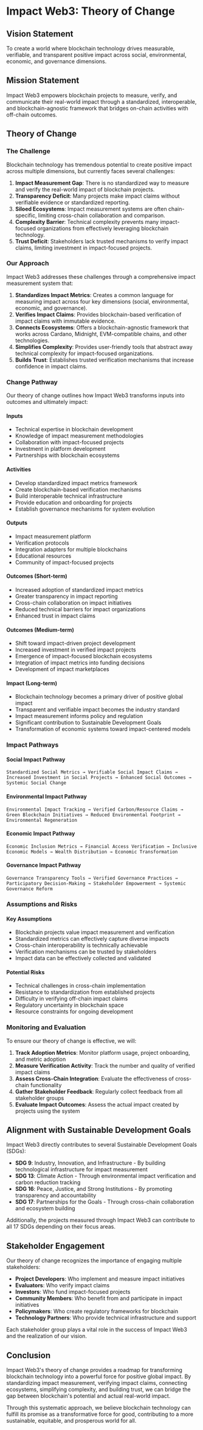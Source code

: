# Impact Web3: Theory of Change

## Vision Statement

To create a world where blockchain technology drives measurable, verifiable, and transparent positive impact across social, environmental, economic, and governance dimensions.

## Mission Statement

Impact Web3 empowers blockchain projects to measure, verify, and communicate their real-world impact through a standardized, interoperable, and blockchain-agnostic framework that bridges on-chain activities with off-chain outcomes.

## Theory of Change

### The Challenge

Blockchain technology has tremendous potential to create positive impact across multiple dimensions, but currently faces several challenges:

1. **Impact Measurement Gap**: There is no standardized way to measure and verify the real-world impact of blockchain projects.
2. **Transparency Deficit**: Many projects make impact claims without verifiable evidence or standardized reporting.
3. **Siloed Ecosystems**: Impact measurement systems are often chain-specific, limiting cross-chain collaboration and comparison.
4. **Complexity Barrier**: Technical complexity prevents many impact-focused organizations from effectively leveraging blockchain technology.
5. **Trust Deficit**: Stakeholders lack trusted mechanisms to verify impact claims, limiting investment in impact-focused projects.

### Our Approach

Impact Web3 addresses these challenges through a comprehensive impact measurement system that:

1. **Standardizes Impact Metrics**: Creates a common language for measuring impact across four key dimensions (social, environmental, economic, and governance).
2. **Verifies Impact Claims**: Provides blockchain-based verification of impact claims with immutable evidence.
3. **Connects Ecosystems**: Offers a blockchain-agnostic framework that works across Cardano, Midnight, EVM-compatible chains, and other technologies.
4. **Simplifies Complexity**: Provides user-friendly tools that abstract away technical complexity for impact-focused organizations.
5. **Builds Trust**: Establishes trusted verification mechanisms that increase confidence in impact claims.

### Change Pathway

Our theory of change outlines how Impact Web3 transforms inputs into outcomes and ultimately impact:

#### Inputs
- Technical expertise in blockchain development
- Knowledge of impact measurement methodologies
- Collaboration with impact-focused projects
- Investment in platform development
- Partnerships with blockchain ecosystems

#### Activities
- Develop standardized impact metrics framework
- Create blockchain-based verification mechanisms
- Build interoperable technical infrastructure
- Provide education and onboarding for projects
- Establish governance mechanisms for system evolution

#### Outputs
- Impact measurement platform
- Verification protocols
- Integration adapters for multiple blockchains
- Educational resources
- Community of impact-focused projects

#### Outcomes (Short-term)
- Increased adoption of standardized impact metrics
- Greater transparency in impact reporting
- Cross-chain collaboration on impact initiatives
- Reduced technical barriers for impact organizations
- Enhanced trust in impact claims

#### Outcomes (Medium-term)
- Shift toward impact-driven project development
- Increased investment in verified impact projects
- Emergence of impact-focused blockchain ecosystems
- Integration of impact metrics into funding decisions
- Development of impact marketplaces

#### Impact (Long-term)
- Blockchain technology becomes a primary driver of positive global impact
- Transparent and verifiable impact becomes the industry standard
- Impact measurement informs policy and regulation
- Significant contribution to Sustainable Development Goals
- Transformation of economic systems toward impact-centered models

### Impact Pathways

#### Social Impact Pathway
```
Standardized Social Metrics → Verifiable Social Impact Claims → Increased Investment in Social Projects → Enhanced Social Outcomes → Systemic Social Change
```

#### Environmental Impact Pathway
```
Environmental Impact Tracking → Verified Carbon/Resource Claims → Green Blockchain Initiatives → Reduced Environmental Footprint → Environmental Regeneration
```

#### Economic Impact Pathway
```
Economic Inclusion Metrics → Financial Access Verification → Inclusive Economic Models → Wealth Distribution → Economic Transformation
```

#### Governance Impact Pathway
```
Governance Transparency Tools → Verified Governance Practices → Participatory Decision-Making → Stakeholder Empowerment → Systemic Governance Reform
```

### Assumptions and Risks

#### Key Assumptions
- Blockchain projects value impact measurement and verification
- Standardized metrics can effectively capture diverse impacts
- Cross-chain interoperability is technically achievable
- Verification mechanisms can be trusted by stakeholders
- Impact data can be effectively collected and validated

#### Potential Risks
- Technical challenges in cross-chain implementation
- Resistance to standardization from established projects
- Difficulty in verifying off-chain impact claims
- Regulatory uncertainty in blockchain space
- Resource constraints for ongoing development

### Monitoring and Evaluation

To ensure our theory of change is effective, we will:

1. **Track Adoption Metrics**: Monitor platform usage, project onboarding, and metric adoption
2. **Measure Verification Activity**: Track the number and quality of verified impact claims
3. **Assess Cross-Chain Integration**: Evaluate the effectiveness of cross-chain functionality
4. **Gather Stakeholder Feedback**: Regularly collect feedback from all stakeholder groups
5. **Evaluate Impact Outcomes**: Assess the actual impact created by projects using the system

## Alignment with Sustainable Development Goals

Impact Web3 directly contributes to several Sustainable Development Goals (SDGs):

- **SDG 9**: Industry, Innovation, and Infrastructure - By building technological infrastructure for impact measurement
- **SDG 13**: Climate Action - Through environmental impact verification and carbon reduction tracking
- **SDG 16**: Peace, Justice, and Strong Institutions - By promoting transparency and accountability
- **SDG 17**: Partnerships for the Goals - Through cross-chain collaboration and ecosystem building

Additionally, the projects measured through Impact Web3 can contribute to all 17 SDGs depending on their focus areas.

## Stakeholder Engagement

Our theory of change recognizes the importance of engaging multiple stakeholders:

- **Project Developers**: Who implement and measure impact initiatives
- **Evaluators**: Who verify impact claims
- **Investors**: Who fund impact-focused projects
- **Community Members**: Who benefit from and participate in impact initiatives
- **Policymakers**: Who create regulatory frameworks for blockchain
- **Technology Partners**: Who provide technical infrastructure and support

Each stakeholder group plays a vital role in the success of Impact Web3 and the realization of our vision.

## Conclusion

Impact Web3's theory of change provides a roadmap for transforming blockchain technology into a powerful force for positive global impact. By standardizing impact measurement, verifying impact claims, connecting ecosystems, simplifying complexity, and building trust, we can bridge the gap between blockchain's potential and actual real-world impact.

Through this systematic approach, we believe blockchain technology can fulfill its promise as a transformative force for good, contributing to a more sustainable, equitable, and prosperous world for all.
